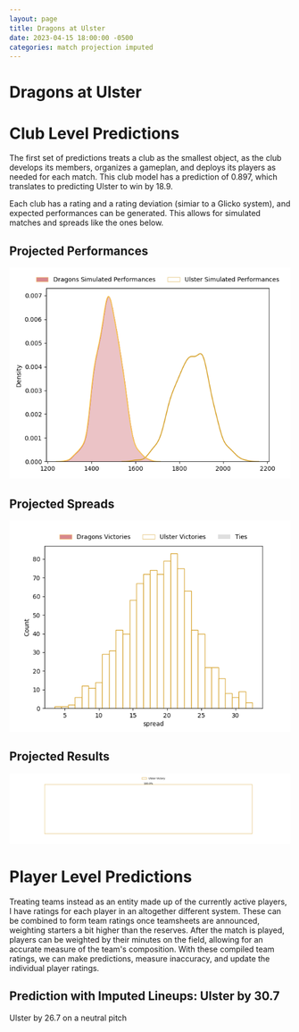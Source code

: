 ```yaml
---  
layout: page  
title: Dragons at Ulster  
date: 2023-04-15 18:00:00 -0500  
categories: match projection imputed  
---
```

# Dragons at Ulster

# Club Level Predictions


The first set of predictions treats a club as the smallest object, as the club develops its members, organizes a gameplan, and deploys its players as needed for each match. This club model has a prediction of 0.897, which translates to predicting Ulster to win by 18.9.

Each club has a rating and a rating deviation (simiar to a Glicko system), and expected performances can be generated. This allows for simulated matches and spreads like the ones below.
## Projected Performances


![Projected Performances](plots/performances_2023-04-15-Ulster-Dragons.png)
## Projected Spreads


![Projected Spreads](plots/spreads_2023-04-15-Ulster-Dragons.png)
## Projected Results


![Projected Results](plots/resultbar_2023-04-15-Ulster-Dragons.png)
# Player Level Predictions


Treating teams instead as an entity made up of the currently active players, I have ratings for each player in an altogether different system. These can be combined to form team ratings once teamsheets are announced, weighting starters a bit higher than the reserves. After the match is played, players can be weighted by their minutes on the field, allowing for an accurate measure of the team's composition. With these compiled team ratings, we can make predictions, measure inaccuracy, and update the individual player ratings.
## Prediction with Imputed Lineups: Ulster by 30.7


Ulster by 26.7 on a neutral pitch

